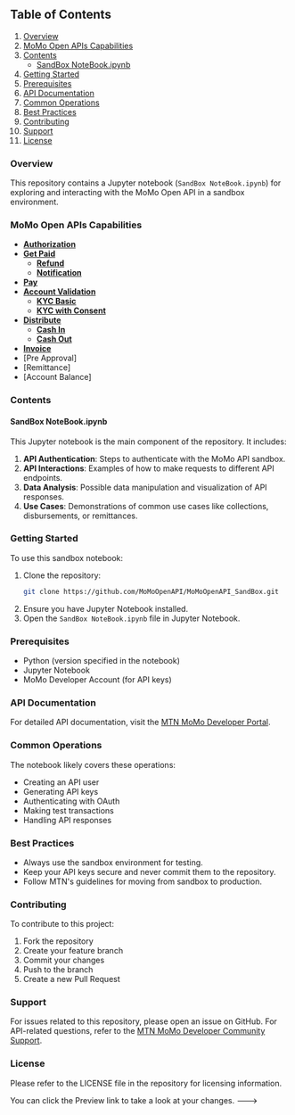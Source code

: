 
## Table of Contents

1. [Overview](#overview)
2. [MoMo Open APIs Capabilities](#momo-open-apis-capabilities)
3. [Contents](#contents)
    - [SandBox NoteBook.ipynb](#sandbox-notebookipynb)
4. [Getting Started](#getting-started)
5. [Prerequisites](#prerequisites)
6. [API Documentation](#api-documentation)
7. [Common Operations](#common-operations)
8. [Best Practices](#best-practices)
9. [Contributing](#contributing)
10. [Support](#support)
11. [License](#license)

### Overview
This repository contains a Jupyter notebook (`SandBox NoteBook.ipynb`) for exploring and interacting with the MoMo Open API in a sandbox environment.

### MoMo Open APIs Capabilities
- [<b>Authorization</b>](https://github.com/MoMoOpenAPI/MoMoOpenAPI_SandBox/wiki#authorization)
- [<b>Get Paid</b>](https://github.com/MoMoOpenAPI/MoMoOpenAPI_SandBox/wiki/#get-paid)
  - [<b>Refund</b>](https://github.com/MoMoOpenAPI/MoMoOpenAPI_SandBox/wiki/#refund-of-a-successful-debit-partial-or-full)
  - [<b>Notification</b>](https://github.com/MoMoOpenAPI/MoMoOpenAPI_SandBox/wiki#notification-to-the-payer-after-a-successful-debit-request)
- [<b>Pay</b>](https://github.com/MoMoOpenAPI/MoMoOpenAPI_SandBox/wiki/#pay)
- [<b>Account Validation</b>](https://github.com/MoMoOpenAPI/MoMoOpenAPI_SandBox/wiki/#fetch-customer-details-kyc)
  - [<b>KYC Basic</b>](https://github.com/MoMoOpenAPI/MoMoOpenAPI_SandBox/wiki/#get-basic-info-kyc-function)
  - [<b>KYC with Consent</b>](https://github.com/MoMoOpenAPI/MoMoOpenAPI_SandBox/wiki/#get-detailed-kyc-function-with-consent)
- [<b>Distribute</b>](https://github.com/MoMoOpenAPI/MoMoOpenAPI_SandBox/wiki/#distribute)
  - [<b>Cash In</b>](https://github.com/MoMoOpenAPI/MoMoOpenAPI_SandBox/wiki/#cashin-deposit-function)
  - [<b>Cash Out</b>](https://github.com/MoMoOpenAPI/MoMoOpenAPI_SandBox/wiki/#cashout-request-to-withdraw-function)
- [<b>Invoice</b>](https://github.com/MoMoOpenAPI/MoMoOpenAPI_SandBox/wiki/#invoice)
- [Pre Approval]
- [Remittance]
- [Account Balance]

### Contents

#### SandBox NoteBook.ipynb
This Jupyter notebook is the main component of the repository. It includes:
1. **API Authentication**: Steps to authenticate with the MoMo API sandbox.
2. **API Interactions**: Examples of how to make requests to different API endpoints.
3. **Data Analysis**: Possible data manipulation and visualization of API responses.
4. **Use Cases**: Demonstrations of common use cases like collections, disbursements, or remittances.

### Getting Started
To use this sandbox notebook:
1. Clone the repository:
   ```sh
   git clone https://github.com/MoMoOpenAPI/MoMoOpenAPI_SandBox.git
   ```
2. Ensure you have Jupyter Notebook installed.
3. Open the `SandBox NoteBook.ipynb` file in Jupyter Notebook.

### Prerequisites
- Python (version specified in the notebook)
- Jupyter Notebook
- MoMo Developer Account (for API keys)

### API Documentation
For detailed API documentation, visit the [MTN MoMo Developer Portal](https://momodeveloper.mtn.com/).

### Common Operations
The notebook likely covers these operations:
- Creating an API user
- Generating API keys
- Authenticating with OAuth
- Making test transactions
- Handling API responses

### Best Practices
- Always use the sandbox environment for testing.
- Keep your API keys secure and never commit them to the repository.
- Follow MTN's guidelines for moving from sandbox to production.

### Contributing
To contribute to this project:
1. Fork the repository
2. Create your feature branch
3. Commit your changes
4. Push to the branch
5. Create a new Pull Request

### Support
For issues related to this repository, please open an issue on GitHub.
For API-related questions, refer to the [MTN MoMo Developer Community Support](https://momodevelopercommunity.mtn.com/).

### License
Please refer to the LICENSE file in the repository for licensing information.


You can click the Preview link to take a look at your changes.
--->

